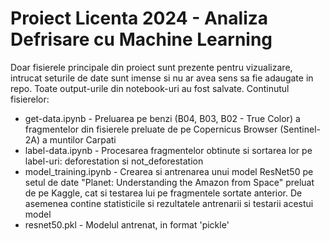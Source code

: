 # Proiect Licenta 2024 - Analiza Defrisare cu Machine Learning

Doar fisierele principale din proiect sunt prezente pentru vizualizare, intrucat seturile de date sunt imense si nu ar avea sens sa fie adaugate in repo.
Toate output-urile din notebook-uri au fost salvate.
Continutul fisierelor:
- get-data.ipynb - Preluarea pe benzi (B04, B03, B02 - True Color) a fragmentelor din fisierele preluate de pe Copernicus Browser (Sentinel-2A) a muntilor Carpati
- label-data.ipynb - Procesarea fragmentelor obtinute si sortarea lor pe label-uri: deforestation si not_deforestation
- model_training.ipynb - Crearea si antrenarea unui model ResNet50 pe setul de date "Planet: Understanding the Amazon from Space" preluat de pe Kaggle, cat si testarea lui pe fragmentele sortate anterior. De asemenea contine statisticile si rezultatele antrenarii si testarii acestui model
- resnet50.pkl - Modelul antrenat, in format 'pickle'
